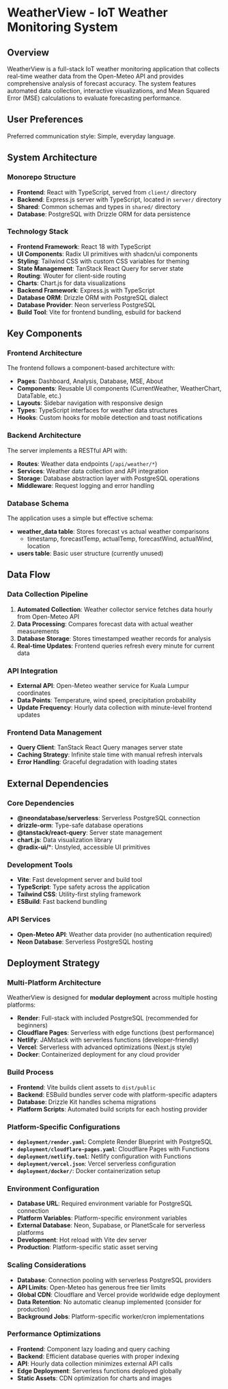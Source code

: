 # WeatherView - IoT Weather Monitoring System

## Overview

WeatherView is a full-stack IoT weather monitoring application that collects real-time weather data from the Open-Meteo API and provides comprehensive analysis of forecast accuracy. The system features automated data collection, interactive visualizations, and Mean Squared Error (MSE) calculations to evaluate forecasting performance.

## User Preferences

Preferred communication style: Simple, everyday language.

## System Architecture

### Monorepo Structure
- **Frontend**: React with TypeScript, served from `client/` directory
- **Backend**: Express.js server with TypeScript, located in `server/` directory
- **Shared**: Common schemas and types in `shared/` directory
- **Database**: PostgreSQL with Drizzle ORM for data persistence

### Technology Stack
- **Frontend Framework**: React 18 with TypeScript
- **UI Components**: Radix UI primitives with shadcn/ui components
- **Styling**: Tailwind CSS with custom CSS variables for theming
- **State Management**: TanStack React Query for server state
- **Routing**: Wouter for client-side routing
- **Charts**: Chart.js for data visualizations
- **Backend Framework**: Express.js with TypeScript
- **Database ORM**: Drizzle ORM with PostgreSQL dialect
- **Database Provider**: Neon serverless PostgreSQL
- **Build Tool**: Vite for frontend bundling, esbuild for backend

## Key Components

### Frontend Architecture
The frontend follows a component-based architecture with:
- **Pages**: Dashboard, Analysis, Database, MSE, About
- **Components**: Reusable UI components (CurrentWeather, WeatherChart, DataTable, etc.)
- **Layouts**: Sidebar navigation with responsive design
- **Types**: TypeScript interfaces for weather data structures
- **Hooks**: Custom hooks for mobile detection and toast notifications

### Backend Architecture
The server implements a RESTful API with:
- **Routes**: Weather data endpoints (`/api/weather/*`)
- **Services**: Weather data collection and API integration
- **Storage**: Database abstraction layer with PostgreSQL operations
- **Middleware**: Request logging and error handling

### Database Schema
The application uses a simple but effective schema:
- **weather_data table**: Stores forecast vs actual weather comparisons
  - timestamp, forecastTemp, actualTemp, forecastWind, actualWind, location
- **users table**: Basic user structure (currently unused)

## Data Flow

### Data Collection Pipeline
1. **Automated Collection**: Weather collector service fetches data hourly from Open-Meteo API
2. **Data Processing**: Compares forecast data with actual weather measurements
3. **Database Storage**: Stores timestamped weather records for analysis
4. **Real-time Updates**: Frontend queries refresh every minute for current data

### API Integration
- **External API**: Open-Meteo weather service for Kuala Lumpur coordinates
- **Data Points**: Temperature, wind speed, precipitation probability
- **Update Frequency**: Hourly data collection with minute-level frontend updates

### Frontend Data Management
- **Query Client**: TanStack React Query manages server state
- **Caching Strategy**: Infinite stale time with manual refresh intervals
- **Error Handling**: Graceful degradation with loading states

## External Dependencies

### Core Dependencies
- **@neondatabase/serverless**: Serverless PostgreSQL connection
- **drizzle-orm**: Type-safe database operations
- **@tanstack/react-query**: Server state management
- **chart.js**: Data visualization library
- **@radix-ui/***: Unstyled, accessible UI primitives

### Development Tools
- **Vite**: Fast development server and build tool
- **TypeScript**: Type safety across the application
- **Tailwind CSS**: Utility-first styling framework
- **ESBuild**: Fast backend bundling

### API Services
- **Open-Meteo API**: Weather data provider (no authentication required)
- **Neon Database**: Serverless PostgreSQL hosting

## Deployment Strategy

### Multi-Platform Architecture
WeatherView is designed for **modular deployment** across multiple hosting platforms:

- **Render**: Full-stack with included PostgreSQL (recommended for beginners)
- **Cloudflare Pages**: Serverless with edge functions (best performance)
- **Netlify**: JAMstack with serverless functions (developer-friendly)
- **Vercel**: Serverless with advanced optimizations (Next.js style)
- **Docker**: Containerized deployment for any cloud provider

### Build Process
- **Frontend**: Vite builds client assets to `dist/public`
- **Backend**: ESBuild bundles server code with platform-specific adapters
- **Database**: Drizzle Kit handles schema migrations
- **Platform Scripts**: Automated build scripts for each hosting provider

### Platform-Specific Configurations
- **`deployment/render.yaml`**: Complete Render Blueprint with PostgreSQL
- **`deployment/cloudflare-pages.yaml`**: Cloudflare Pages with Functions
- **`deployment/netlify.toml`**: Netlify configuration with Functions
- **`deployment/vercel.json`**: Vercel serverless configuration
- **`deployment/docker/`**: Docker containerization setup

### Environment Configuration
- **Database URL**: Required environment variable for PostgreSQL connection
- **Platform Variables**: Platform-specific environment variables
- **External Database**: Neon, Supabase, or PlanetScale for serverless platforms
- **Development**: Hot reload with Vite dev server
- **Production**: Platform-specific static asset serving

### Scaling Considerations
- **Database**: Connection pooling with serverless PostgreSQL providers
- **API Limits**: Open-Meteo has generous free tier limits
- **Global CDN**: Cloudflare and Vercel provide worldwide edge deployment
- **Data Retention**: No automatic cleanup implemented (consider for production)
- **Background Jobs**: Platform-specific worker/cron implementations

### Performance Optimizations
- **Frontend**: Component lazy loading and query caching
- **Backend**: Efficient database queries with proper indexing
- **API**: Hourly data collection minimizes external API calls
- **Edge Deployment**: Serverless functions deployed globally
- **Static Assets**: CDN optimization for charts and images
